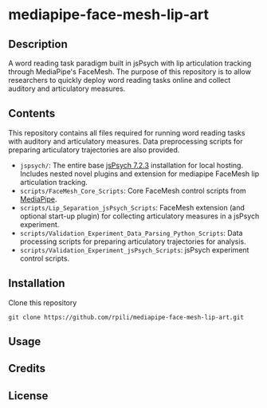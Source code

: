 # mediapipe-face-mesh-lip-art

## Description

A word reading task paradigm built in jsPsych with lip articulation tracking through MediaPipe's FaceMesh. The purpose of this repository is to allow researchers to quickly deploy word reading tasks online and collect auditory and articulatory measures. 

## Contents

This repository contains all files required for running word reading tasks with auditory and articulatory measures. Data preprocessing scripts for preparing articulatory trajectories are also provided. 

- `jspsych/`: The entire base [jsPsych 7.2.3](https://github.com/jspsych/jsPsych/releases) installation for local hosting. Includes nested novel plugins and extension for mediapipe FaceMesh lip articulation tracking.  
- `scripts/FaceMesh_Core_Scripts`: Core FaceMesh control scripts from [MediaPipe](https://google.github.io/mediapipe/).
- `scripts/Lip_Separation_jsPsych_Scripts`: FaceMesh extension (and optional start-up plugin) for collecting articulatory measures in a jsPsych experiment.
- `scripts/Validation_Experiment_Data_Parsing_Python_Scripts`: Data processing scripts for preparing articulatory trajectories for analysis.
- `scripts/Validation_Experiment_jsPsych_Scripts`: jsPsych experiment control scripts.

## Installation

Clone this repository

`git clone https://github.com/rpili/mediapipe-face-mesh-lip-art.git`

## Usage

## Credits

## License
